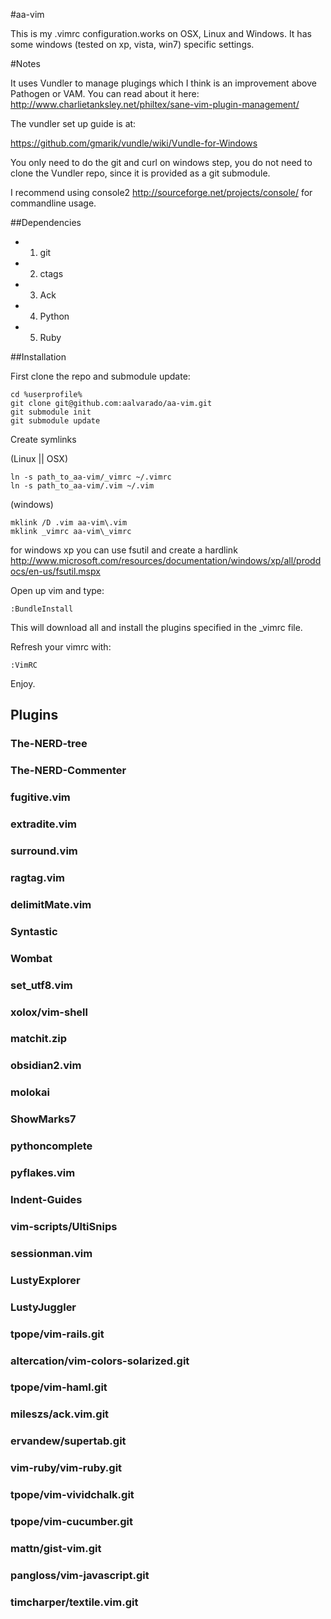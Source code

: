 #aa-vim

This is my .vimrc configuration.works on OSX, Linux and Windows. It has some windows (tested on xp, vista, win7) specific settings.

#Notes

It uses Vundler to manage plugings which I think is an improvement above Pathogen or VAM. You can read about it here: http://www.charlietanksley.net/philtex/sane-vim-plugin-management/

The vundler set up guide is at:

https://github.com/gmarik/vundle/wiki/Vundle-for-Windows

You only need to do the git and curl on windows step, you do not need to clone the Vundler repo, since it is provided
as a git submodule.

I recommend using console2 http://sourceforge.net/projects/console/ for commandline usage.

##Dependencies
* 1) git
* 2) ctags
* 3) Ack
* 4) Python
* 5) Ruby


##Installation

First clone the repo and submodule update:

```
cd %userprofile%
git clone git@github.com:aalvarado/aa-vim.git
git submodule init
git submodule update
```


Create symlinks

(Linux || OSX)

```
ln -s path_to_aa-vim/_vimrc ~/.vimrc
ln -s path_to_aa-vim/.vim ~/.vim
```


(windows)

```
mklink /D .vim aa-vim\.vim
mklink _vimrc aa-vim\_vimrc

```

for windows xp you can use fsutil and create a hardlink http://www.microsoft.com/resources/documentation/windows/xp/all/proddocs/en-us/fsutil.mspx

Open up vim and type:

```
:BundleInstall
```

This will download all and install the plugins specified in the \_vimrc file.

Refresh your vimrc with:

```
:VimRC
```

Enjoy.
## Plugins
### The-NERD-tree
### The-NERD-Commenter
### fugitive.vim
### extradite.vim
### surround.vim
### ragtag.vim
### delimitMate.vim
### Syntastic
### Wombat
### set_utf8.vim
### xolox/vim-shell
### matchit.zip
### obsidian2.vim
### molokai
### ShowMarks7
### pythoncomplete
### pyflakes.vim
### Indent-Guides
### vim-scripts/UltiSnips
### sessionman.vim
### LustyExplorer
### LustyJuggler
### tpope/vim-rails.git
### altercation/vim-colors-solarized.git
### tpope/vim-haml.git
### mileszs/ack.vim.git
### ervandew/supertab.git
### vim-ruby/vim-ruby.git
### tpope/vim-vividchalk.git
### tpope/vim-cucumber.git
### mattn/gist-vim.git
### pangloss/vim-javascript.git
### timcharper/textile.vim.git
